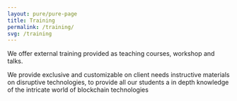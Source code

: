 ```yaml
---
layout: pure/pure-page
title: Training
permalink: /training/
svg: /training
---
```


We offer external training provided as teaching courses, workshop and talks.

We provide exclusive and customizable on client needs instructive materials on disruptive technologies,
to provide all our students a in depth knowledge of the intricate world of blockchain technologies
